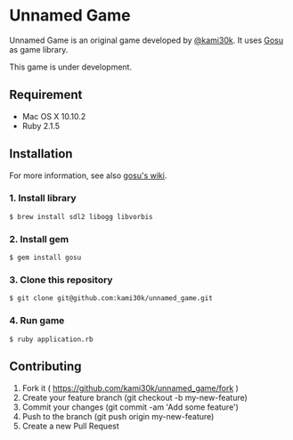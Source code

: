 # Unnamed Game

Unnamed Game is an original game developed by [@kami30k](https://github.com/kami30k).
It uses [Gosu](http://www.libgosu.org/) as game library.

This game is under development.

## Requirement

- Mac OS X 10.10.2
- Ruby 2.1.5

## Installation

For more information, see also [gosu's wiki](https://github.com/jlnr/gosu/wiki/Getting-Started-on-OS-X).

### 1. Install library

```
$ brew install sdl2 libogg libvorbis
```

### 2. Install gem

```
$ gem install gosu
```

### 3. Clone this repository

```
$ git clone git@github.com:kami30k/unnamed_game.git
```

### 4. Run game

```
$ ruby application.rb
```

## Contributing

1. Fork it ( https://github.com/kami30k/unnamed_game/fork )
2. Create your feature branch (git checkout -b my-new-feature)
3. Commit your changes (git commit -am 'Add some feature')
4. Push to the branch (git push origin my-new-feature)
5. Create a new Pull Request
